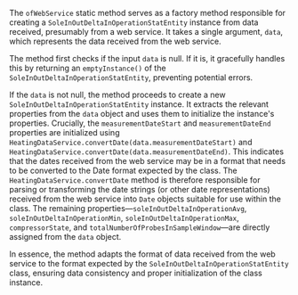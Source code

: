 The `ofWebService` static method serves as a factory method responsible for creating a `SoleInOutDeltaInOperationStatEntity` instance from data received, presumably from a web service. It takes a single argument, `data`, which represents the data received from the web service.

The method first checks if the input `data` is null. If it is, it gracefully handles this by returning an `emptyInstance()` of the `SoleInOutDeltaInOperationStatEntity`, preventing potential errors.

If the `data` is not null, the method proceeds to create a new `SoleInOutDeltaInOperationStatEntity` instance. It extracts the relevant properties from the `data` object and uses them to initialize the instance's properties. Crucially, the `measurementDateStart` and `measurementDateEnd` properties are initialized using `HeatingDataService.convertDate(data.measurementDateStart)` and `HeatingDataService.convertDate(data.measurementDateEnd)`. This indicates that the dates received from the web service may be in a format that needs to be converted to the Date format expected by the class. The `HeatingDataService.convertDate` method is therefore responsible for parsing or transforming the date strings (or other date representations) received from the web service into `Date` objects suitable for use within the class. The remaining properties—`soleInOutDeltaInOperationAvg`, `soleInOutDeltaInOperationMin`, `soleInOutDeltaInOperationMax`, `compressorState`, and `totalNumberOfProbesInSampleWindow`—are directly assigned from the `data` object.

In essence, the method adapts the format of data received from the web service to the format expected by the `SoleInOutDeltaInOperationStatEntity` class, ensuring data consistency and proper initialization of the class instance.